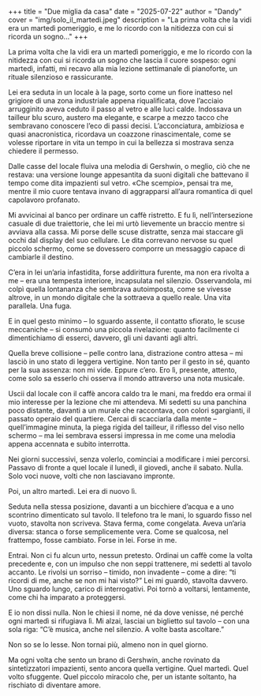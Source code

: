 +++
title = "Due miglia da casa"
date = "2025-07-22"
author = "Dandy"
cover = "img/solo_il_martedi.jpeg"
description = "La prima volta che la vidi era un martedì pomeriggio, e me lo ricordo con la nitidezza con cui si ricorda un sogno..."
+++

La prima volta che la vidi era un martedì pomeriggio, e me lo ricordo con la nitidezza con cui si ricorda un sogno che lascia il cuore sospeso: ogni martedì, infatti, mi recavo alla mia lezione settimanale di pianoforte, un rituale silenzioso e rassicurante.

Lei era seduta in un locale à la page, sorto come un fiore inatteso nel grigiore di una zona industriale appena riqualificata, dove l’acciaio arrugginito aveva ceduto il passo al vetro e alle luci calde. Indossava un tailleur blu scuro, austero ma elegante, e scarpe a mezzo tacco che sembravano conoscere l’eco di passi decisi. L’acconciatura, ambiziosa e quasi anacronistica, ricordava un coazzone rinascimentale, come se volesse riportare in vita un tempo in cui la bellezza si mostrava senza chiedere il permesso.

Dalle casse del locale fluiva una melodia di Gershwin, o meglio, ciò che ne restava: una versione lounge appesantita da suoni digitali che battevano il tempo come dita impazienti sul vetro. «Che scempio», pensai tra me, mentre il mio cuore tentava invano di aggrapparsi all’aura romantica di quel capolavoro profanato.

Mi avvicinai al banco per ordinare un caffè ristretto. E fu lì, nell’intersezione casuale di due traiettorie, che lei mi urtò lievemente un braccio mentre si avviava alla cassa. Mi porse delle scuse distratte, senza mai staccare gli occhi dal display del suo cellulare. Le dita correvano nervose su quel piccolo schermo, come se dovessero comporre un messaggio capace di cambiarle il destino.

C’era in lei un’aria infastidita, forse addirittura furente, ma non era rivolta a me – era una tempesta interiore, incapsulata nel silenzio. Osservandola, mi colpì quella lontananza che sembrava autoimposta, come se vivesse altrove, in un mondo digitale che la sottraeva a quello reale. Una vita parallela. Una fuga.

E in quel gesto minimo – lo sguardo assente, il contatto sfiorato, le scuse meccaniche – si consumò una piccola rivelazione: quanto facilmente ci dimentichiamo di esserci, davvero, gli uni davanti agli altri.

Quella breve collisione – pelle contro lana, distrazione contro attesa – mi lasciò in uno stato di leggera vertigine. Non tanto per il gesto in sé, quanto per la sua assenza: non mi vide. Eppure c’ero. Ero lì, presente, attento, come solo sa esserlo chi osserva il mondo attraverso una nota musicale.

Uscii dal locale con il caffè ancora caldo tra le mani, ma freddo era ormai il mio interesse per la lezione che mi attendeva. Mi sedetti su una panchina poco distante, davanti a un murale che raccontava, con colori sgargianti, il passato operaio del quartiere. Cercai di scacciarla dalla mente – quell’immagine minuta, la piega rigida del tailleur, il riflesso del viso nello schermo – ma lei sembrava essersi impressa in me come una melodia appena accennata e subito interrotta.

Nei giorni successivi, senza volerlo, cominciai a modificare i miei percorsi. Passavo di fronte a quel locale il lunedì, il giovedì, anche il sabato. Nulla. Solo voci nuove, volti che non lasciavano impronte.

Poi, un altro martedì.
Lei era di nuovo lì.

Seduta nella stessa posizione, davanti a un bicchiere d’acqua e a uno scontrino dimenticato sul tavolo. Il telefono tra le mani, lo sguardo fisso nel vuoto, stavolta non scriveva. Stava ferma, come congelata. Aveva un’aria diversa: stanca o forse semplicemente vera. Come se qualcosa, nel frattempo, fosse cambiato. Forse in lei. Forse in me.

Entrai. Non ci fu alcun urto, nessun pretesto. Ordinai un caffè come la volta precedente e, con un impulso che non seppi trattenere, mi sedetti al tavolo accanto. Le rivolsi un sorriso – timido, non invadente – come a dire: “ti ricordi di me, anche se non mi hai visto?”
Lei mi guardò, stavolta davvero. Uno sguardo lungo, carico di interrogativi. Poi tornò a voltarsi, lentamente, come chi ha imparato a proteggersi.


E io non dissi nulla. Non le chiesi il nome, né da dove venisse, né perché ogni martedì si rifugiava lì. Mi alzai, lasciai un biglietto sul tavolo – con una sola riga: “C’è musica, anche nel silenzio. A volte basta ascoltare.”

Non so se lo lesse.
Non tornai più, almeno non in quel giorno.

Ma ogni volta che sento un brano di Gershwin, anche rovinato da sintetizzatori impazienti, sento ancora quella vertigine.
Quel martedì.
Quel volto sfuggente.
Quel piccolo miracolo che, per un istante soltanto, ha rischiato di diventare amore.
